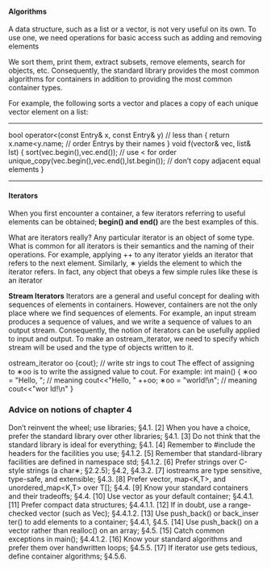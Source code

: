 #### Algorithms
A data structure, such as a list or a vector, is not very useful on its own. To use one, we need operations for basic access such as adding and removing elements

We sort them, print them, extract subsets,
remove elements, search for objects, etc. Consequently, the standard library provides the most
common algorithms for containers in addition to providing the most common container types.

 For
example, the following sorts a vector and places a copy of each unique vector element on a list:

***
bool operator<(const Entry& x, const Entry& y) // less than
{
return x.name<y.name; // order Entrys by their names
}
void f(vector<Entry>& vec, list<Entry>& lst)
{
sort(vec.begin(),vec.end()); // use < for order
unique_copy(vec.begin(),vec.end(),lst.begin()); // don’t copy adjacent equal elements
}
***

#### Iterators

When you first encounter a container, a few iterators referring to useful elements can be obtained;
**begin() and end()** are the best examples of this.

What are iterators really? Any particular iterator is an object of some type. What is common for all iterators is their semantics and the naming of their operations. For example, applying ++ to any iterator yields an iterator that refers to the next element. Similarly, ∗ yields
the element to which the iterator refers. In fact, any object that obeys a few simple rules like these
is an iterator

**Stream Iterators**
Iterators are a general and useful concept for dealing with sequences of elements in containers.
However, containers are not the only place where we find sequences of elements. For example, an
input stream produces a sequence of values, and we write a sequence of values to an output stream.
Consequently, the notion of iterators can be usefully applied to input and output.
To make an ostream_iterator, we need to specify which stream will be used and the type of
objects written to it. 

ostream_iterator<string> oo {cout}; // write str ings to cout
The effect of assigning to ∗oo is to write the assigned value to cout. For example:
int main()
{
∗oo = "Hello, "; // meaning cout<<"Hello, "
++oo;
∗oo = "world!\n"; // meaning cout<<"wor ld!\n"
}

### Advice on notions of chapter 4

Don’t reinvent the wheel; use libraries; §4.1.
[2] When you have a choice, prefer the standard library over other libraries; §4.1.
[3] Do not think that the standard library is ideal for everything; §4.1.
[4] Remember to #include the headers for the facilities you use; §4.1.2.
[5] Remember that standard-library facilities are defined in namespace std; §4.1.2.
[6] Prefer strings over C-style strings (a char∗; §2.2.5); §4.2, §4.3.2.
[7] iostreams are type sensitive, type-safe, and extensible; §4.3.
[8] Prefer vector<T>, map<K,T>, and unordered_map<K,T> over T[]; §4.4.
[9] Know your standard containers and their tradeoffs; §4.4.
[10] Use vector as your default container; §4.4.1.
[11] Prefer compact data structures; §4.4.1.1.
[12] If in doubt, use a range-checked vector (such as Vec); §4.4.1.2.
[13] Use push_back() or back_inser ter() to add elements to a container; §4.4.1, §4.5.
[14] Use push_back() on a vector rather than realloc() on an array; §4.5.
[15] Catch common exceptions in main(); §4.4.1.2.
[16] Know your standard algorithms and prefer them over handwritten loops; §4.5.5.
[17] If iterator use gets tedious, define container algorithms; §4.5.6.
